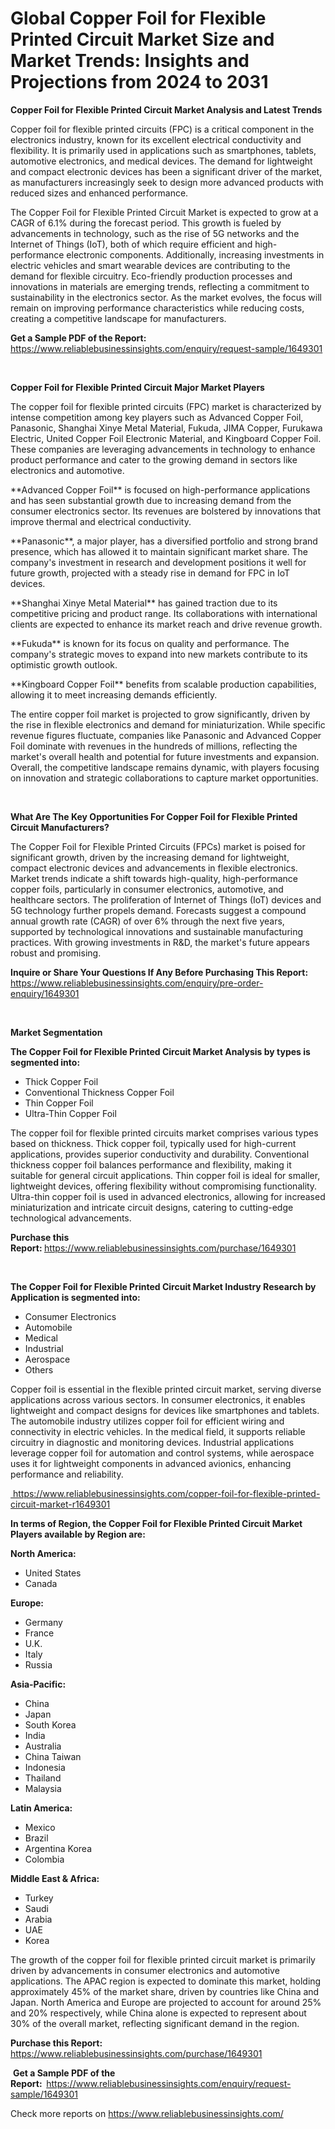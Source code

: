 <p><h1>Global Copper Foil for Flexible Printed Circuit Market Size and Market Trends: Insights and Projections from 2024 to 2031</h1></p><p><strong>Copper Foil for Flexible Printed Circuit Market Analysis and Latest Trends</strong></p>
<p><p>Copper foil for flexible printed circuits (FPC) is a critical component in the electronics industry, known for its excellent electrical conductivity and flexibility. It is primarily used in applications such as smartphones, tablets, automotive electronics, and medical devices. The demand for lightweight and compact electronic devices has been a significant driver of the market, as manufacturers increasingly seek to design more advanced products with reduced sizes and enhanced performance.</p><p>The Copper Foil for Flexible Printed Circuit Market is expected to grow at a CAGR of 6.1% during the forecast period. This growth is fueled by advancements in technology, such as the rise of 5G networks and the Internet of Things (IoT), both of which require efficient and high-performance electronic components. Additionally, increasing investments in electric vehicles and smart wearable devices are contributing to the demand for flexible circuitry. Eco-friendly production processes and innovations in materials are emerging trends, reflecting a commitment to sustainability in the electronics sector. As the market evolves, the focus will remain on improving performance characteristics while reducing costs, creating a competitive landscape for manufacturers.</p></p>
<p><strong>Get a Sample PDF of the Report:&nbsp;</strong> <a href="https://www.reliablebusinessinsights.com/enquiry/request-sample/1649301?utm_campaign=950&utm_medium=2&utm_source=Github&utm_content=ia&utm_term=29122024&utm_id=copper-foil-for-flexible-printed-circuit">https://www.reliablebusinessinsights.com/enquiry/request-sample/1649301</a></p>
<p>&nbsp;</p>
<p><strong>Copper Foil for Flexible Printed Circuit Major Market Players</strong></p>
<p><p>The copper foil for flexible printed circuits (FPC) market is characterized by intense competition among key players such as Advanced Copper Foil, Panasonic, Shanghai Xinye Metal Material, Fukuda, JIMA Copper, Furukawa Electric, United Copper Foil Electronic Material, and Kingboard Copper Foil. These companies are leveraging advancements in technology to enhance product performance and cater to the growing demand in sectors like electronics and automotive.</p><p>**Advanced Copper Foil** is focused on high-performance applications and has seen substantial growth due to increasing demand from the consumer electronics sector. Its revenues are bolstered by innovations that improve thermal and electrical conductivity.</p><p>**Panasonic**, a major player, has a diversified portfolio and strong brand presence, which has allowed it to maintain significant market share. The company's investment in research and development positions it well for future growth, projected with a steady rise in demand for FPC in IoT devices.</p><p>**Shanghai Xinye Metal Material** has gained traction due to its competitive pricing and product range. Its collaborations with international clients are expected to enhance its market reach and drive revenue growth.</p><p>**Fukuda** is known for its focus on quality and performance. The company's strategic moves to expand into new markets contribute to its optimistic growth outlook. </p><p>**Kingboard Copper Foil** benefits from scalable production capabilities, allowing it to meet increasing demands efficiently. </p><p>The entire copper foil market is projected to grow significantly, driven by the rise in flexible electronics and demand for miniaturization. While specific revenue figures fluctuate, companies like Panasonic and Advanced Copper Foil dominate with revenues in the hundreds of millions, reflecting the market's overall health and potential for future investments and expansion. Overall, the competitive landscape remains dynamic, with players focusing on innovation and strategic collaborations to capture market opportunities.</p></p>
<p>&nbsp;</p>
<p><strong>What Are The Key Opportunities For Copper Foil for Flexible Printed Circuit Manufacturers?</strong></p>
<p><p>The Copper Foil for Flexible Printed Circuits (FPCs) market is poised for significant growth, driven by the increasing demand for lightweight, compact electronic devices and advancements in flexible electronics. Market trends indicate a shift towards high-quality, high-performance copper foils, particularly in consumer electronics, automotive, and healthcare sectors. The proliferation of Internet of Things (IoT) devices and 5G technology further propels demand. Forecasts suggest a compound annual growth rate (CAGR) of over 6% through the next five years, supported by technological innovations and sustainable manufacturing practices. With growing investments in R&D, the market's future appears robust and promising.</p></p>
<p><strong>Inquire or Share Your Questions If Any Before Purchasing This Report:</strong> <a href="https://www.reliablebusinessinsights.com/enquiry/pre-order-enquiry/1649301?utm_campaign=950&utm_medium=2&utm_source=Github&utm_content=ia&utm_term=29122024&utm_id=copper-foil-for-flexible-printed-circuit">https://www.reliablebusinessinsights.com/enquiry/pre-order-enquiry/1649301</a></p>
<p>&nbsp;</p>
<p><strong>Market Segmentation</strong></p>
<p><strong>The Copper Foil for Flexible Printed Circuit Market Analysis by types is segmented into:</strong></p>
<p><ul><li>Thick Copper Foil</li><li>Conventional Thickness Copper Foil</li><li>Thin Copper Foil</li><li>Ultra-Thin Copper Foil</li></ul></p>
<p><p>The copper foil for flexible printed circuits market comprises various types based on thickness. Thick copper foil, typically used for high-current applications, provides superior conductivity and durability. Conventional thickness copper foil balances performance and flexibility, making it suitable for general circuit applications. Thin copper foil is ideal for smaller, lightweight devices, offering flexibility without compromising functionality. Ultra-thin copper foil is used in advanced electronics, allowing for increased miniaturization and intricate circuit designs, catering to cutting-edge technological advancements.</p></p>
<p><strong>Purchase this Report:&nbsp;</strong><a href="https://www.reliablebusinessinsights.com/purchase/1649301?utm_campaign=950&utm_medium=2&utm_source=Github&utm_content=ia&utm_term=29122024&utm_id=copper-foil-for-flexible-printed-circuit">https://www.reliablebusinessinsights.com/purchase/1649301</a></p>
<p>&nbsp;</p>
<p><strong>The Copper Foil for Flexible Printed Circuit Market Industry Research by Application is segmented into:</strong></p>
<p><ul><li>Consumer Electronics</li><li>Automobile</li><li>Medical</li><li>Industrial</li><li>Aerospace</li><li>Others</li></ul></p>
<p><p>Copper foil is essential in the flexible printed circuit market, serving diverse applications across various sectors. In consumer electronics, it enables lightweight and compact designs for devices like smartphones and tablets. The automobile industry utilizes copper foil for efficient wiring and connectivity in electric vehicles. In the medical field, it supports reliable circuitry in diagnostic and monitoring devices. Industrial applications leverage copper foil for automation and control systems, while aerospace uses it for lightweight components in advanced avionics, enhancing performance and reliability.</p></p>
<p><a href="https://www.reliablebusinessinsights.com/copper-foil-for-flexible-printed-circuit-market-r1649301?utm_campaign=950&utm_medium=2&utm_source=Github&utm_content=ia&utm_term=29122024&utm_id=copper-foil-for-flexible-printed-circuit">&nbsp;https://www.reliablebusinessinsights.com/copper-foil-for-flexible-printed-circuit-market-r1649301</a></p>
<p><strong>In terms of Region, the Copper Foil for Flexible Printed Circuit Market Players available by Region are:</strong></p>
<p>
    <p> <strong> North America: </strong>
        <ul>
            <li>United States</li>
            <li>Canada</li>
        </ul>
        </p> 
    <p> <strong> Europe: </strong>
        <ul>
            <li>Germany</li>
            <li>France</li>
            <li>U.K.</li>
            <li>Italy</li>
            <li>Russia</li>
        </ul>
        </p> 
    <p> <strong> Asia-Pacific: </strong>
        <ul>
            <li>China</li>
            <li>Japan</li>
            <li>South Korea</li>
            <li>India</li>
            <li>Australia</li>
            <li>China Taiwan</li>
            <li>Indonesia</li>
            <li>Thailand</li>
            <li>Malaysia</li>
        </ul>
        </p> 
    <p> <strong> Latin America: </strong>
        <ul>
            <li>Mexico</li>
            <li>Brazil</li>
            <li>Argentina Korea</li>
            <li>Colombia</li>
        </ul>
        </p> 
    <p> <strong> Middle East & Africa: </strong>
        <ul>
            <li>Turkey</li>
            <li>Saudi</li>
            <li>Arabia</li>
            <li>UAE</li>
            <li>Korea</li>
        </ul>
    </p>
    </p>
<p><p>The growth of the copper foil for flexible printed circuit market is primarily driven by advancements in consumer electronics and automotive applications. The APAC region is expected to dominate this market, holding approximately 45% of the market share, driven by countries like China and Japan. North America and Europe are projected to account for around 25% and 20% respectively, while China alone is expected to represent about 30% of the overall market, reflecting significant demand in the region.</p></p>
<p><strong>Purchase this Report: </strong><a href="https://www.reliablebusinessinsights.com/purchase/1649301?utm_campaign=950&utm_medium=2&utm_source=Github&utm_content=ia&utm_term=29122024&utm_id=copper-foil-for-flexible-printed-circuit">https://www.reliablebusinessinsights.com/purchase/1649301</a></p>
<p>&nbsp;<strong>Get a Sample PDF of the Report:&nbsp;&nbsp;</strong><a href="https://www.reliablebusinessinsights.com/enquiry/request-sample/1649301?utm_campaign=950&utm_medium=2&utm_source=Github&utm_content=ia&utm_term=29122024&utm_id=copper-foil-for-flexible-printed-circuit">https://www.reliablebusinessinsights.com/enquiry/request-sample/1649301</a></p>
<p><strong></strong></p>
<p>Check more reports on <a href="https://www.reliablebusinessinsights.com/?utm_campaign=950&utm_medium=2&utm_source=Github&utm_content=ia&utm_term=29122024&utm_id=copper-foil-for-flexible-printed-circuit">https://www.reliablebusinessinsights.com/</a></p>